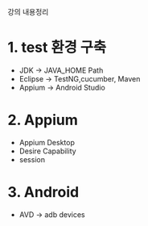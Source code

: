 강의 내용정리


# 1. test 환경 구축
- JDK -> JAVA_HOME Path
- Eclipse -> TestNG,cucumber, Maven
- Appium -> Android Studio

# 2. Appium
- Appium Desktop
- Desire Capability
- session


# 3. Android
- AVD -> adb devices
